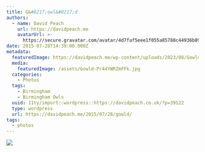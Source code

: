 ```yaml
---
title: G&#8217;owl&#8217;d
authors:
  - name: David Peach
    url: https://davidpeach.me
    avatarUrl: >-
      https://secure.gravatar.com/avatar/4d7faf5eee1f055a85788c44936b8995eaab6dfb004e7854ec747ccb272e91ee?s=96&d=mm&r=g
date: 2015-07-28T14:39:00.000Z
metadata:
  featuredImage: https://davidpeach.me/wp-content/uploads/2023/08/Gowld.jpg
  media:
    featuredImage: /assets/Gowld-Pr44YWRZmFFk.jpg
  categories:
    - Photos
  tags:
    - Birmingham
    - Birmingham Owls
  uuid: 11ty/import::wordpress::https://davidpeach.co.uk/?p=39122
  type: wordpress
  url: https://davidpeach.me/2015/07/28/gowld/
tags:
  - photos
---
```

[![](/assets/Gowld-768x1024-EeJ4mDhqKqJA.jpg)](/assets/Gowld-768x1024-EeJ4mDhqKqJA.jpg)